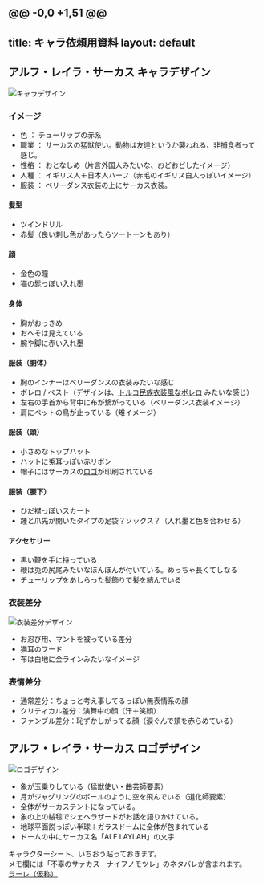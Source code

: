 @@ -0,0 +1,51 @@
---
title: キャラ依頼用資料
layout: default
---

<a id="chara"></a>
## アルフ・レイラ・サーカス キャラデザイン
![キャラデザイン](../images/kasumotsu_chara1.png)

### イメージ
- 色 ： チューリップの赤系
- 職業 ： サーカスの猛獣使い。動物は友達というか襲われる、非捕食者って感じ。
- 性格 ： おとなしめ（片言外国人みたいな、おどおどしたイメージ）
- 人種 ： イギリス人＋日本人ハーフ（赤毛のイギリス白人っぽいイメージ）
- 服装 ： ベリーダンス衣装の上にサーカス衣装。

#### 髪型
- ツインドリル
- 赤髪（良い刺し色があったらツートーンもあり）
#### 顔
- 金色の瞳
- 猫の髭っぽい入れ墨
#### 身体
- 胸がおっきめ
- おへそは見えている
- 腕や脚に赤い入れ墨
#### 服装（胴体）
- 胸のインナーはベリーダンスの衣装みたいな感じ
- ボレロ / ベスト（デザインは、[トルコ民族衣装風なボレロ](https://www.oryantalsaray.com/?pid=31004867 ) みたいな感じ）
- 左右の手首から背中に布が繋がっている（ベリーダンス衣装イメージ）
- 肩にペットの鳥が止っている（雉イメージ）
#### 服装（頭）
- 小さめなトップハット
- ハットに兎耳っぽい赤リボン
- 帽子にはサーカスの[ロゴ](#logo)が印刷されている
#### 服装（腰下）
- ひだ襟っぽいスカート
- 踵と爪先が開いたタイプの足袋？ソックス？（入れ墨と色を合わせる）
#### アクセサリー
- 黒い鞭を手に持っている
- 鞭は兎の尻尾みたいなぼんぼんが付いている。めっちゃ長くてしなる
- チューリップをあしらった髪飾りで髪を結んでいる

### 衣装差分
![衣装差分デザイン](../images/kasumotsu_chara2.png)
- お忍び用、マントを被っている差分
- 猫耳のフード
- 布は白地に金ラインみたいなイメージ

### 表情差分
- 通常差分：ちょっと考え事してるっぽい無表情系の顔
- クリティカル差分：演舞中の顔（汗＋笑顔）
- ファンブル差分：恥ずかしがってる顔（涙ぐんで頬を赤らめている）

<a id="logo"></a>
## アルフ・レイラ・サーカス ロゴデザイン
![ロゴデザイン](../images/kasumotsu_logo.png)

- 象が玉乗りしている（猛獣使い・曲芸師要素）
- 月がジャグリングのボールのように空を飛んでいる（道化師要素）
- 全体がサーカステントになっている。
- 象の上の絨毯でシェヘラザードがお話を語りかけている。
- 地球平面説っぽい半球＋ガラスドームに全体が包まれている
- ドームの中にサーカス名「ALF LAYLAH」の文字


<a id="link"></a>
キャラクターシート、いちおう貼っておきます。  
メモ欄には「不辜のサァカス　ナイフノモツレ」のネタバレが含まれます。  
[ラーレ（仮称）](https://iachara.com/view/8212403) 